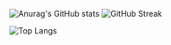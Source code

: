 ![Anurag's GitHub stats](https://github-readme-stats.vercel.app/api?username=Ethiopia12345&show_icons=true&theme=radical)
![GitHub Streak](https://streak-stats.demolab.com?user=Ethiopia12345&theme=algolia&hide_border=true&border_radius=15.6&date_format=j%20M%5B%20Y%5D) 


  ![Top Langs](https://github-readme-stats.vercel.app/api/top-langs/?username=Ethiopia12345&layout=compact&theme=algolia&hide_border=true&border_radius=15.6& )
